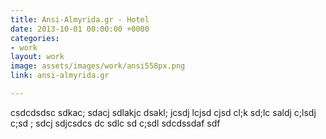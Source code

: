```yaml
---
title: Ansi-Almyrida.gr - Hotel
date: 2013-10-01 00:00:00 +0000
categories:
- work
layout: work
image: assets/images/work/ansi558px.png
link: ansi-almyrida.gr

---
```

csdcdsdsc sdkac; sdacj sdlakjc dsakl; jcsdj lcjsd cjsd cl;k sd;lc saldj c;lsdj c;sd ; sdcj sdjcsdcs
dc sdlc sd c;sdl sdcdssdaf sdf